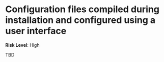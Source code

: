 # Configuration files compiled during installation and configured using a user interface

**Risk Level**: High

TBD
